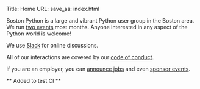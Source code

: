 Title: Home
URL:
save_as: index.html

Boston Python is a large and vibrant Python user group in the Boston area.  We run [two events]({filename}events.md) most months. Anyone interested in any aspect of the Python world is welcome!

We use [Slack]({filename}slack.md) for online discussions.

All of our interactions are covered by our [code of conduct]({filename}code-of-conduct.md).

If you are an employer, you can [announce jobs]({filename}jobs.md) and even [sponsor events]({filename}sponsorship.md).

** Added to test CI **